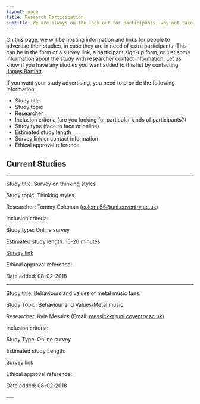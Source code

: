 ```yaml
---
layout: page
title: Research Participation 
subtitle: We are always on the look out for participants, why not take part in one of your fellow post-grad's studies? 
---
```


On this page, we will be hosting information and links for people to advertise their studies, in case they are in need of extra participants. This can be in the form of a survey link, a participant sign-up form, or just some information about the study with researcher contact information. Let us know if you have any studies you want added to this list by contacting [James Bartlett](http://www.coventry.ac.uk/research/research-directories/researchers/james-bartlett/). 

If you want your study advertising, you need to provide the following information:
- Study title
- Study topic 
- Researcher 
- Inclusion criteria (are you looking for particular kinds of participants?)
- Study type (face to face or online) 
- Estimated study length 
- Survey link or contact information 
- Ethical approval reference

## Current Studies

___

Study title: Survey on thinking styles

Study topic: Thinking styles

Researcher: Tommy Coleman (colema56@uni.coventry.ac.uk)

Inclusion criteria:

Study type: Online survey

Estimated study length: 15-20 minutes

[Survey link](https://coventryhls.eu.qualtrics.com/jfe/form/SV_2l6a0823kUt1l4h)

Ethical approval reference: 

Date added: 08-02-2018

___

Study title: Behaviours and values of metal music fans.

Study Topic: Behaviour and Values/Metal music

Researcher: Kyle Messick (Email: messickk@uni.coventry.ac.uk)

Inclusion criteria: 

Study Type: Online survey

Estimated study Length: 

[Survey link](https://coventryhls.eu.qualtrics.com/jfe/form/SV_5zoNTJ0fIgheL7n)

Ethical approval reference: 

Date added: 08-02-2018

–––

